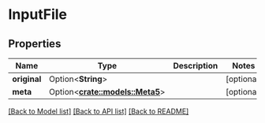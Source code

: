 # InputFile

## Properties

Name | Type | Description | Notes
------------ | ------------- | ------------- | -------------
**original** | Option<**String**> |  | [optional]
**meta** | Option<[**crate::models::Meta5**](meta5.md)> |  | [optional]

[[Back to Model list]](../README.md#documentation-for-models) [[Back to API list]](../README.md#documentation-for-api-endpoints) [[Back to README]](../README.md)


